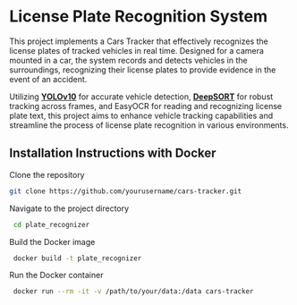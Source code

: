 # License Plate Recognition System
This project implements a Cars Tracker that effectively recognizes the license plates of tracked vehicles in real time. Designed for a camera mounted in a car, the system records and detects vehicles in the surroundings, recognizing their license plates to provide evidence in the event of an accident.
 
Utilizing [**YOLOv10**](https://github.com/THU-MIG/yolov10) for accurate vehicle detection,  [**DeepSORT**](https://pypi.org/project/deep-sort-realtime/) for robust tracking across frames, and EasyOCR for reading and recognizing license plate text, this project aims to enhance vehicle tracking capabilities and streamline the process of license plate recognition in various environments.






## Installation Instructions with Docker


Clone the repository
 ```bash
 git clone https://github.com/yourusername/cars-tracker.git
```

Navigate to the project directory
```bash
 cd plate_recognizer
```
Build the Docker image
```bash
 docker build -t plate_recognizer
```
Run the Docker container
```bash
 docker run --rm -it -v /path/to/your/data:/data cars-tracker
 ```
     



